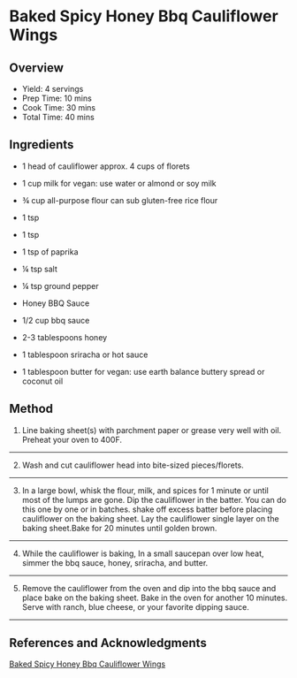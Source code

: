 # Baked Spicy Honey Bbq Cauliflower Wings

## Overview

- Yield: 4 servings
- Prep Time: 10 mins
- Cook Time: 30 mins
- Total Time: 40 mins

## Ingredients

- 1 head of cauliflower approx. 4 cups of florets

- 1 cup milk for vegan: use water or almond or soy milk

- ¾ cup all-purpose flour can sub gluten-free rice flour

- 1 tsp

- 1 tsp

- 1 tsp of paprika

- ¼ tsp salt

- ¼ tsp ground pepper

- Honey BBQ Sauce

- 1/2 cup bbq sauce

- 2-3 tablespoons honey

- 1 tablespoon sriracha or hot sauce

- 1 tablespoon butter for vegan: use earth balance buttery spread or coconut oil

## Method

1. Line baking sheet(s) with parchment paper or grease very well with oil. Preheat your oven to 400F.
---
2. Wash and cut cauliflower head into bite-sized pieces/florets.
---
3. In a large bowl, whisk the flour, milk, and spices for 1 minute or until most of the lumps are gone. Dip the cauliflower in the batter. You can do this one by one or in batches. shake off excess batter before placing cauliflower on the baking sheet. Lay the cauliflower single layer on the baking sheet.Bake for 20 minutes until golden brown.
---
4. While the cauliflower is baking, In a small saucepan over low heat, simmer the bbq sauce, honey, sriracha, and butter.
---
5. Remove the cauliflower from the oven and dip into the bbq sauce and place bake on the baking sheet. Bake in the oven for another 10 minutes. Serve with ranch, blue cheese, or your favorite dipping sauce.
---

## References and Acknowledgments

[Baked Spicy Honey Bbq Cauliflower Wings](https://gimmedelicious.com/baked-spicy-honey-bbq-cauliflower-wings/)
